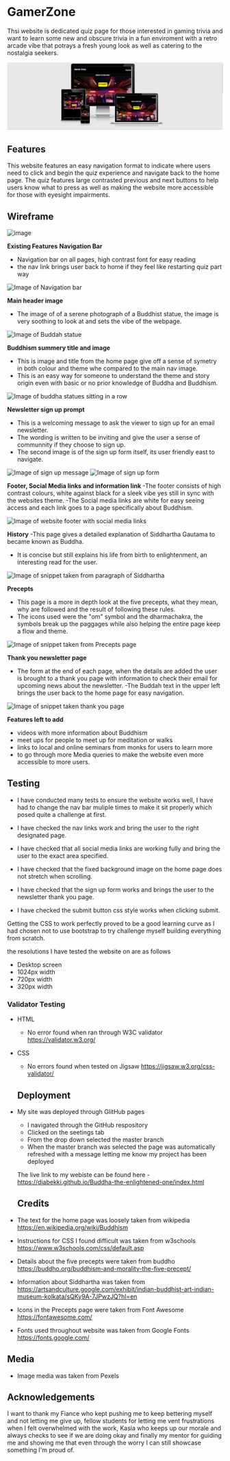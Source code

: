 # GamerZone
Thsi website is dedicated quiz page for those interested in gaming trivia and want to learn some new and obscure trivia in a fun enviroment with a retro arcade vibe that potrays a fresh young look as well as catering to the nostalgia seekers.

![image of responsive page](assets/images/AmIResponsive.JPG)

## Features
This website features an easy navigation format to indicate where users need to click and begin the quiz experience and navigate back to the home page.
The quiz features large contrasted previous and next buttons to help users know what to press as well as making the website more accessible for those with eyesight impairments.

## Wireframe 

![image](assets/images/Wireframe-for-MS2.png)


**Existing Features**
 **Navigation Bar**
  
  - Navigation bar on all pages, high contrast font for easy reading
  - the nav link brings user back to home if they feel like restarting quiz part way 

  ![Image of Navigation bar](assets/images/navbar.JPG)

 **Main header image**
  - The image of of a serene photograph of a Buddhist statue, the image is very soothing to look at and sets the vibe of the webpage.

 ![Image of Buddah statue](assets/images/buddha-nav-image.jpg)

 **Buddhism summery title and image**
  - This is image and title from the home page give off a sense of symetry in both colour and theme whe compared to the main nav image.
  - This is an easy way for someone to understand the theme and story origin even with basic or no prior knowledge of Buddha and Buddhism.

![Image of buddha statues sitting in a row](assets/images/Home-Title.JPG) 

 **Newsletter sign up prompt**
  - This is a welcoming message to ask the viewer to sign up for an email newsletter.
  - The wording is written to be inviting and give the user a sense of communnity if they choose to sign up.
  - The second image is of the sign up form itself, its user friendly east to navigate. 


   ![Image of sign up message](assets/images/inviting-email-signup.JPG)
   ![Image of sign up form](assets/images/Sign-up-form.JPG)

 **Footer, Social  Media links and information link** 
  -The footer consists of high contrast colours, white against black for a sleek vibe yes still in sync with the websites theme.
  -The Social media links are white for easy seeing access and each link goes to a page specifically about Buddhism.

   ![Image of website footer with social media links](assets/images/footer.JPG)

**History**
  -This page gives a detailed explanation of Siddhartha Gautama to became known as Buddha.
  - It is concise but still explains his life from birth to enlightenment, an interesting read for the user.

  ![Image of snippet taken from paragraph of Siddhartha](assets/images/Siddhartha.JPG)

**Precepts** 
  - This page is a more in depth look at the five precepts, what they mean, why are followed and the result of following these rules.
  - The icons used were the "om" symbol and the dharmachakra, the symbols break up the paggages while also helping the entire page keep a flow and theme.
 

 ![Image of snippet taken from Precepts page](assets/images/precepts.JPG)

 **Thank you newsletter page** 
   - The form at the end of each page, when the details are added the user is brought to a thank you page with information to check their email for upcoming news about the newsletter.
   -The Buddah text in the upper left brings the user back to the home page for easy navigation.

   ![Image of snippet taken thank you page](assets/images/thank-you.JPG)

  **Features left to add**
 - videos with more information about Buddhism
 - meet ups for people to meet up for meditation or walks
 - links to local and online seminars from monks for users to learn more
 - to go through more Media queries to make the website even more accessible to more users. 

 ## Testing

- I have conducted many tests to ensure the website works well, I have had to change the nav bar muliple times to make it sit properly which posed quite a challenge at first.

- I have checked the nav links work and bring the user to the right designated page.

- I have checked that all social media links are working fully and bring the user to the exact area specified.

- I have checked that the fixed background image on the home page does not stretch when scrolling.

- I have checked that the sign up form works and brings the user to the newsletter thank you page.

- I have checked the submit button css style works when clicking submit.

Getting the CSS to work perfectly proved to be a good learning curve as I had chosen not to use bootstrap to try challenge myself building everything from scratch.

the resolutions I have tested the website on are as follows 
- Desktop screen
- 1024px width
- 720px width
- 320px width 

### Validator Testing 
- HTML
  - No error found when ran through W3C validator https://validator.w3.org/

- CSS 
  - No errors found when tested on Jigsaw https://jigsaw.w3.org/css-validator/

  ## Deployment 

- My site was deployed through GIitHub pages
  - I navigated through the GitHub respository 
  - Clicked on the seetings tab
  - From the drop down selected the master branch 
  - When the master branch was selected the page was automatically refreshed with a message letting me know my project has been deployed 

  The live link to my webiste can be found here - https://diabekki.github.io/Buddha-the-enlightened-one/index.html

  ## Credits

- The text for the home page was loosely taken from wikipedia https://en.wikipedia.org/wiki/Buddhism
- Instructions for CSS I found difficult was taken from w3schools https://www.w3schools.com/css/default.asp
- Details about the five precepts were taken from buddho https://buddho.org/buddhism-and-morality-the-five-precept/
- Information about Siddhartha was taken from https://artsandculture.google.com/exhibit/indian-buddhist-art-indian-museum-kolkata/sQKy9A-7JPwzJQ?hl=en
- Icons in the Precepts page were taken from Font Awesome https://fontawesome.com/
- Fonts used throughout website was taken from Google Fonts https://fonts.google.com/


## Media 
- Image media was taken from Pexels 

## Acknowledgements

I want to thank my Fiance who kept pushing me to keep bettering myself and not letting me give up, fellow students for letting me vent frustrations when I felt overwhelmed with the work,
Kasia who keeps up our morale and always checks to see if we are doing okay and finally my mentor for guiding me and showing me that even through the worry I can still showcase something I'm proud of. 






